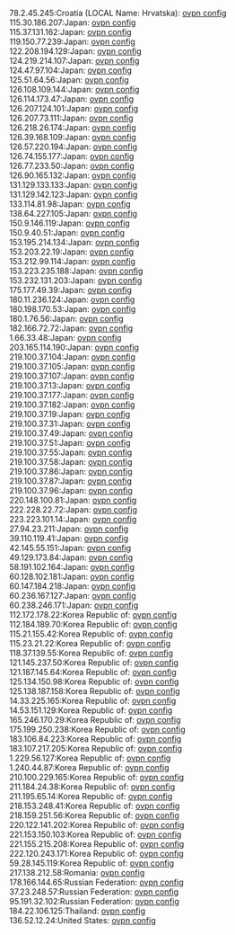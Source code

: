 78.2.45.245:Croatia (LOCAL Name: Hrvatska): [ovpn config](vpn/78_2_45_245.ovpn)  
115.30.186.207:Japan: [ovpn config](vpn/115_30_186_207.ovpn)  
115.37.131.162:Japan: [ovpn config](vpn/115_37_131_162.ovpn)  
119.150.77.239:Japan: [ovpn config](vpn/119_150_77_239.ovpn)  
122.208.194.129:Japan: [ovpn config](vpn/122_208_194_129.ovpn)  
124.219.214.107:Japan: [ovpn config](vpn/124_219_214_107.ovpn)  
124.47.97.104:Japan: [ovpn config](vpn/124_47_97_104.ovpn)  
125.51.64.56:Japan: [ovpn config](vpn/125_51_64_56.ovpn)  
126.108.109.144:Japan: [ovpn config](vpn/126_108_109_144.ovpn)  
126.114.173.47:Japan: [ovpn config](vpn/126_114_173_47.ovpn)  
126.207.124.101:Japan: [ovpn config](vpn/126_207_124_101.ovpn)  
126.207.73.111:Japan: [ovpn config](vpn/126_207_73_111.ovpn)  
126.218.26.174:Japan: [ovpn config](vpn/126_218_26_174.ovpn)  
126.39.168.109:Japan: [ovpn config](vpn/126_39_168_109.ovpn)  
126.57.220.194:Japan: [ovpn config](vpn/126_57_220_194.ovpn)  
126.74.155.177:Japan: [ovpn config](vpn/126_74_155_177.ovpn)  
126.77.233.50:Japan: [ovpn config](vpn/126_77_233_50.ovpn)  
126.90.165.132:Japan: [ovpn config](vpn/126_90_165_132.ovpn)  
131.129.133.133:Japan: [ovpn config](vpn/131_129_133_133.ovpn)  
131.129.142.123:Japan: [ovpn config](vpn/131_129_142_123.ovpn)  
133.114.81.98:Japan: [ovpn config](vpn/133_114_81_98.ovpn)  
138.64.227.105:Japan: [ovpn config](vpn/138_64_227_105.ovpn)  
150.9.146.119:Japan: [ovpn config](vpn/150_9_146_119.ovpn)  
150.9.40.51:Japan: [ovpn config](vpn/150_9_40_51.ovpn)  
153.195.214.134:Japan: [ovpn config](vpn/153_195_214_134.ovpn)  
153.203.22.19:Japan: [ovpn config](vpn/153_203_22_19.ovpn)  
153.212.99.114:Japan: [ovpn config](vpn/153_212_99_114.ovpn)  
153.223.235.188:Japan: [ovpn config](vpn/153_223_235_188.ovpn)  
153.232.131.203:Japan: [ovpn config](vpn/153_232_131_203.ovpn)  
175.177.49.39:Japan: [ovpn config](vpn/175_177_49_39.ovpn)  
180.11.236.124:Japan: [ovpn config](vpn/180_11_236_124.ovpn)  
180.198.170.53:Japan: [ovpn config](vpn/180_198_170_53.ovpn)  
180.1.76.56:Japan: [ovpn config](vpn/180_1_76_56.ovpn)  
182.166.72.72:Japan: [ovpn config](vpn/182_166_72_72.ovpn)  
1.66.33.48:Japan: [ovpn config](vpn/1_66_33_48.ovpn)  
203.165.114.190:Japan: [ovpn config](vpn/203_165_114_190.ovpn)  
219.100.37.104:Japan: [ovpn config](vpn/219_100_37_104.ovpn)  
219.100.37.105:Japan: [ovpn config](vpn/219_100_37_105.ovpn)  
219.100.37.107:Japan: [ovpn config](vpn/219_100_37_107.ovpn)  
219.100.37.13:Japan: [ovpn config](vpn/219_100_37_13.ovpn)  
219.100.37.177:Japan: [ovpn config](vpn/219_100_37_177.ovpn)  
219.100.37.182:Japan: [ovpn config](vpn/219_100_37_182.ovpn)  
219.100.37.19:Japan: [ovpn config](vpn/219_100_37_19.ovpn)  
219.100.37.31:Japan: [ovpn config](vpn/219_100_37_31.ovpn)  
219.100.37.49:Japan: [ovpn config](vpn/219_100_37_49.ovpn)  
219.100.37.51:Japan: [ovpn config](vpn/219_100_37_51.ovpn)  
219.100.37.55:Japan: [ovpn config](vpn/219_100_37_55.ovpn)  
219.100.37.58:Japan: [ovpn config](vpn/219_100_37_58.ovpn)  
219.100.37.86:Japan: [ovpn config](vpn/219_100_37_86.ovpn)  
219.100.37.87:Japan: [ovpn config](vpn/219_100_37_87.ovpn)  
219.100.37.96:Japan: [ovpn config](vpn/219_100_37_96.ovpn)  
220.148.100.81:Japan: [ovpn config](vpn/220_148_100_81.ovpn)  
222.228.22.72:Japan: [ovpn config](vpn/222_228_22_72.ovpn)  
223.223.101.14:Japan: [ovpn config](vpn/223_223_101_14.ovpn)  
27.94.23.211:Japan: [ovpn config](vpn/27_94_23_211.ovpn)  
39.110.119.41:Japan: [ovpn config](vpn/39_110_119_41.ovpn)  
42.145.55.151:Japan: [ovpn config](vpn/42_145_55_151.ovpn)  
49.129.173.84:Japan: [ovpn config](vpn/49_129_173_84.ovpn)  
58.191.102.164:Japan: [ovpn config](vpn/58_191_102_164.ovpn)  
60.128.102.181:Japan: [ovpn config](vpn/60_128_102_181.ovpn)  
60.147.184.218:Japan: [ovpn config](vpn/60_147_184_218.ovpn)  
60.236.167.127:Japan: [ovpn config](vpn/60_236_167_127.ovpn)  
60.238.246.171:Japan: [ovpn config](vpn/60_238_246_171.ovpn)  
112.172.178.22:Korea Republic of: [ovpn config](vpn/112_172_178_22.ovpn)  
112.184.189.70:Korea Republic of: [ovpn config](vpn/112_184_189_70.ovpn)  
115.21.155.42:Korea Republic of: [ovpn config](vpn/115_21_155_42.ovpn)  
115.23.21.22:Korea Republic of: [ovpn config](vpn/115_23_21_22.ovpn)  
118.37.139.55:Korea Republic of: [ovpn config](vpn/118_37_139_55.ovpn)  
121.145.237.50:Korea Republic of: [ovpn config](vpn/121_145_237_50.ovpn)  
121.187.145.64:Korea Republic of: [ovpn config](vpn/121_187_145_64.ovpn)  
125.134.150.98:Korea Republic of: [ovpn config](vpn/125_134_150_98.ovpn)  
125.138.187.158:Korea Republic of: [ovpn config](vpn/125_138_187_158.ovpn)  
14.33.225.165:Korea Republic of: [ovpn config](vpn/14_33_225_165.ovpn)  
14.53.151.129:Korea Republic of: [ovpn config](vpn/14_53_151_129.ovpn)  
165.246.170.29:Korea Republic of: [ovpn config](vpn/165_246_170_29.ovpn)  
175.199.250.238:Korea Republic of: [ovpn config](vpn/175_199_250_238.ovpn)  
183.106.84.223:Korea Republic of: [ovpn config](vpn/183_106_84_223.ovpn)  
183.107.217.205:Korea Republic of: [ovpn config](vpn/183_107_217_205.ovpn)  
1.229.56.127:Korea Republic of: [ovpn config](vpn/1_229_56_127.ovpn)  
1.240.44.87:Korea Republic of: [ovpn config](vpn/1_240_44_87.ovpn)  
210.100.229.165:Korea Republic of: [ovpn config](vpn/210_100_229_165.ovpn)  
211.184.24.38:Korea Republic of: [ovpn config](vpn/211_184_24_38.ovpn)  
211.195.65.14:Korea Republic of: [ovpn config](vpn/211_195_65_14.ovpn)  
218.153.248.41:Korea Republic of: [ovpn config](vpn/218_153_248_41.ovpn)  
218.159.251.56:Korea Republic of: [ovpn config](vpn/218_159_251_56.ovpn)  
220.122.141.202:Korea Republic of: [ovpn config](vpn/220_122_141_202.ovpn)  
221.153.150.103:Korea Republic of: [ovpn config](vpn/221_153_150_103.ovpn)  
221.155.215.208:Korea Republic of: [ovpn config](vpn/221_155_215_208.ovpn)  
222.120.243.171:Korea Republic of: [ovpn config](vpn/222_120_243_171.ovpn)  
59.28.145.119:Korea Republic of: [ovpn config](vpn/59_28_145_119.ovpn)  
217.138.212.58:Romania: [ovpn config](vpn/217_138_212_58.ovpn)  
178.166.144.65:Russian Federation: [ovpn config](vpn/178_166_144_65.ovpn)  
37.23.248.57:Russian Federation: [ovpn config](vpn/37_23_248_57.ovpn)  
95.191.32.102:Russian Federation: [ovpn config](vpn/95_191_32_102.ovpn)  
184.22.106.125:Thailand: [ovpn config](vpn/184_22_106_125.ovpn)  
136.52.12.24:United States: [ovpn config](vpn/136_52_12_24.ovpn)  
